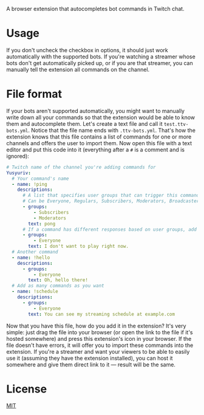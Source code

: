 A browser extension that autocompletes bot commands in Twitch chat.

# Usage
If you don't uncheck the checkbox in options, it should just work automatically with the supported bots. If you're watching a streamer whose bots don't get automatically picked up, or if you are that streamer, you can manually tell the extension all commands on the channel.

# File format
If your bots aren't supported automatically, you might want to manually write down all your commands so that the extension would be able to know them and autocomplete them. Let's create a text file and call it `test.ttv-bots.yml`. Notice that the file name ends with `.ttv-bots.yml`. That's how the extension knows that this file contains a list of commands for one or more channels and offers the user to import them. Now open this file with a text editor and put this code into it (everything after a `#` is a comment and is ignored):

```yaml
# Twitch name of the channel you're adding commands for
Yusyuriv:
  # Your command's name
  - name: !ping
    descriptions:
      # A list that specifies user groups that can trigger this command.
      # Can be Everyone, Regulars, Subscribers, Moderators, Broadcaster.
      - groups:
          - Subscribers
          - Moderators
        text: pong
      # If a command has different responses based on user groups, add additional responses
      - groups:
          - Everyone
        text: I don't want to play right now.
  # Another command
  - name: !hello
    descriptions:
      - groups:
          - Everyone
        text: Oh, hello there!
  # Add as many commands as you want
  - name: !schedule
    descriptions:
      - groups:
          - Everyone
        text: You can see my streaming schedule at example.com
```

Now that you have this file, how do you add it in the extension? It's very simple: just drag the file into your browser (or open the link to the file if it's hosted somewhere) and press this extension's icon in your browser. If the file doesn't have errors, it will offer you to import these commands into the extension. If you're a streamer and want your viewers to be able to easily use it (assuming they have the extension installed), you can host it somewhere and give them direct link to it — result will be the same.

# License
[MIT](LICENSE)
